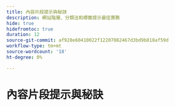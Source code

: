 ```yaml
---
title: 內容片段提示與秘訣
description: 網站階層、分類法和標籤提示最佳實務
hide: true
hidefromtoc: true
duration: 12
source-git-commit: af928e60410022f12207082467d3bd9b818af59d
workflow-type: tm+mt
source-wordcount: '18'
ht-degree: 0%

---
```



# 內容片段提示與秘訣
